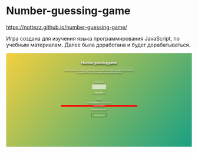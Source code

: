 # Number-guessing-game
https://nottezz.github.io/number-guessing-game/

Игра создана для изучения языка программирования JavaScript, по учебным материалам. Далее была доработана и будет дорабатываться.

![Внешний вид игры](/img/Screenshot_3.png)
